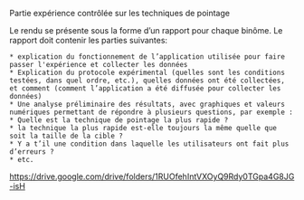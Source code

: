 Partie expérience contrôlée sur les techniques de pointage

Le rendu se présente sous la forme d’un rapport pour chaque binôme. Le rapport doit contenir les parties suivantes:
	
	* explication du fonctionnement de l’application utilisée pour faire passer l'expérience et collecter les données
	* Explication du protocole expérimental (quelles sont les conditions testées, dans quel ordre, etc.), quelles données ont été collectées, et comment (comment l’application a été diffusée pour collecter les données)
	* Une analyse préliminaire des résultats, avec graphiques et valeurs numériques permettant de répondre à plusieurs questions, par exemple :
	* Quelle est la technique de pointage la plus rapide ?
	* la technique la plus rapide est-elle toujours la même quelle que soit la taille de la cible ?
	* Y a t’il une condition dans laquelle les utilisateurs ont fait plus d’erreurs ?
	* etc.
	
https://drive.google.com/drive/folders/1RUOfehIntVXOyQ9Rdy0TGpa4G8JG-isH